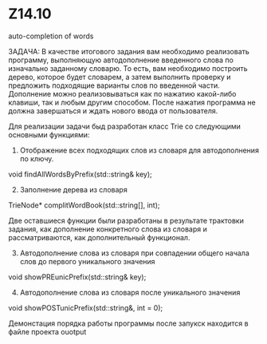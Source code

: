 # Z14.10
auto-completion of words

ЗАДАЧА: В качестве итогового задания вам необходимо реализовать программу, выполняющую автодополнение 
введенного слова по изначально заданному словарю.
То есть, вам необходимо построить дерево, которое будет словарем, а затем выполнить проверку и предложить
 подходящие варианты слов по введенной части. Дополнение можно реализовываться как по нажатию какой-либо 
 клавиши, так и любым другим способом. После нажатия программа не должна завершаться и ждать 
нового ввода от пользователя.

Для реализации задачи быд разработан класс Trie co cледующими основными функциями:

1. Отображение всех подходящих слов из словаря для автодополнения по ключу.

void findAllWordsByPrefix(std::string& key);

2. Заполнение дерева из словаря

TrieNode* complitWordBook(std::string[], int);

Две оставшиеся функции были разработаны в результате трактовки задания, как дополнение конкретного слова из словаря
и рассматриваются, как дополнительный функционал.

3. Автодополнение слова из словаря при совпадении общего начала слов до первого уникального значения

void showPREunicPrefix(std::string& key);

4. Автодополнение слова из словаря после уникального значения 

void showPOSTunicPrefix(std::string&, int = 0);

Демонстация порядка работы программы после запукск находится в файле проекта ouotput



